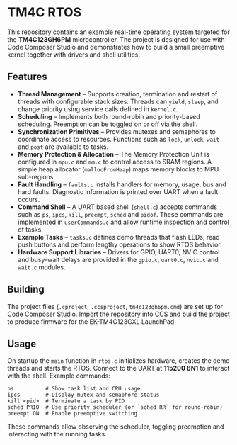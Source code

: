 # TM4C RTOS

This repository contains an example real-time operating system targeted for the **TM4C123GH6PM** microcontroller.  The project is designed for use with Code Composer Studio and demonstrates how to build a small preemptive kernel together with drivers and shell utilities.

## Features

- **Thread Management** – Supports creation, termination and restart of threads with configurable stack sizes.  Threads can `yield`, `sleep`, and change priority using service calls defined in `kernel.c`.
- **Scheduling** – Implements both round-robin and priority-based scheduling.  Preemption can be toggled on or off via the shell.
- **Synchronization Primitives** – Provides mutexes and semaphores to coordinate access to resources.  Functions such as `lock`, `unlock`, `wait` and `post` are available to tasks.
- **Memory Protection & Allocation** – The Memory Protection Unit is configured in `mpu.c` and `mm.c` to control access to SRAM regions.  A simple heap allocator (`mallocFromHeap`) maps memory blocks to MPU sub-regions.
- **Fault Handling** – `faults.c` installs handlers for memory, usage, bus and hard faults.  Diagnostic information is printed over UART when a fault occurs.
- **Command Shell** – A UART based shell (`shell.c`) accepts commands such as `ps`, `ipcs`, `kill`, `preempt`, `sched` and `pidof`.  These commands are implemented in `userCommands.c` and allow runtime inspection and control of tasks.
- **Example Tasks** – `tasks.c` defines demo threads that flash LEDs, read push buttons and perform lengthy operations to show RTOS behavior.
- **Hardware Support Libraries** – Drivers for GPIO, UART0, NVIC control and busy-wait delays are provided in the `gpio.c`, `uart0.c`, `nvic.c` and `wait.c` modules.

## Building

The project files (`.cproject`, `.ccsproject`, `tm4c123gh6pm.cmd`) are set up for Code Composer Studio.  Import the repository into CCS and build the project to produce firmware for the EK-TM4C123GXL LaunchPad.

## Usage

On startup the `main` function in `rtos.c` initializes hardware, creates the demo threads and starts the RTOS.  Connect to the UART at **115200 8N1** to interact with the shell.  Example commands:

```
ps          # Show task list and CPU usage
ipcs        # Display mutex and semaphore status
kill <pid>  # Terminate a task by PID
sched PRIO  # Use priority scheduler (or `sched RR` for round-robin)
preempt ON  # Enable preemptive switching
```

These commands allow observing the scheduler, toggling preemption and interacting with the running tasks.
